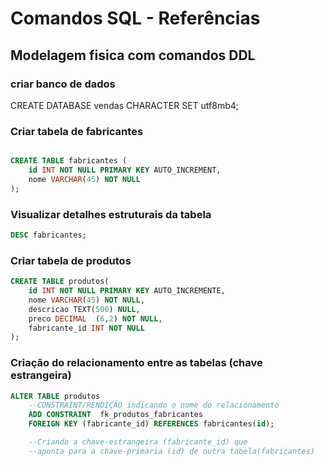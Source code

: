 # Comandos SQL - Referências

## Modelagem fisica com comandos DDL

### criar banco de dados

CREATE DATABASE vendas CHARACTER SET utf8mb4;

### Criar tabela de fabricantes

```sql

CREATE TABLE fabricantes (
    id INT NOT NULL PRIMARY KEY AUTO_INCREMENT,
    nome VARCHAR(45) NOT NULL
);
```

### Visualizar detalhes estruturais da tabela

```sql
DESC fabricantes;
```
### Criar tabela de produtos

```sql
CREATE TABLE produtos(
    id INT NOT NULL PRIMARY KEY AUTO_INCREMENTE, 
    nome VARCHAR(45) NOT NULL,
    descricao TEXT(500) NULL,
    preco DECIMAL  (6,2) NOT NULL,
    fabricante_id INT NOT NULL
);

```

### Criação do relacionamento entre as tabelas (chave estrangeira)

```sql
ALTER TABLE produtos 
    --CONSTRAINT/RENDIÇÃO indicando o nome do relacionamento
    ADD CONSTRAINT  fk_produtos_fabricantes
    FOREIGN KEY (fabricante_id) REFERENCES fabricantes(id);   

    --Criando a chave-estrangeira (fabricante_id) que 
    --aponta para a chave-prímaria (id) de outra tabela(fabricantes) 


```





